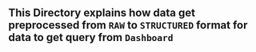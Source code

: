 ## This Directory explains how data get preprocessed from `RAW` to `STRUCTURED` format for data to get query from `Dashboard`
